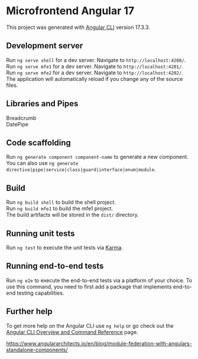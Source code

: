 # Microfrontend Angular 17

This project was generated with [Angular CLI](https://github.com/angular/angular-cli) version 17.3.3.

## Development server

Run `ng serve shell` for a dev server. Navigate to `http://localhost:4200/`.    
Run `ng serve mfe1` for a dev server. Navigate to `http://localhost:4201/`.     
Run `ng serve mfe2` for a dev server. Navigate to `http://localhost:4202/`.          
The application will automatically reload if you change any of the source files.   

## Libraries and Pipes

Breadcrumb  
DatePipe    


## Code scaffolding

Run `ng generate component component-name` to generate a new component. You can also use `ng generate directive|pipe|service|class|guard|interface|enum|module`.

## Build

Run `ng build shell` to build the shell project.    
Run `ng build mfe1` to build the mfe1 project.    
The build artifacts will be stored in the `dist/` directory.

## Running unit tests

Run `ng test` to execute the unit tests via [Karma](https://karma-runner.github.io).

## Running end-to-end tests

Run `ng e2e` to execute the end-to-end tests via a platform of your choice. To use this command, you need to first add a package that implements end-to-end testing capabilities.

## Further help

To get more help on the Angular CLI use `ng help` or go check out the [Angular CLI Overview and Command Reference](https://angular.io/cli) page.

https://www.angulararchitects.io/en/blog/module-federation-with-angulars-standalone-components/
